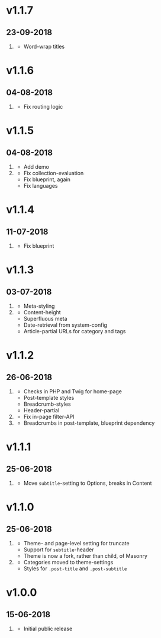 # v1.1.7
##  23-09-2018

1. [](#bugfix)
    * Word-wrap titles

# v1.1.6
##  04-08-2018

1. [](#bugfix)
    * Fix routing logic

# v1.1.5
##  04-08-2018

1. [](#new)
    * Add demo
2. [](#bugfix)
    * Fix collection-evaluation
    * Fix blueprint, again
    * Fix languages

# v1.1.4
##  11-07-2018

1. [](#bugfix)
    * Fix blueprint

# v1.1.3
##  03-07-2018

1. [](#improved)
    * Meta-styling
2. [](#bugfix)
    * Content-height
    * Superfluous meta
    * Date-retrieval from system-config
    * Article-partial URLs for category and tags

# v1.1.2
##  26-06-2018

1. [](#improved)
    * Checks in PHP and Twig for home-page
    * Post-template styles
    * Breadcrumb-styles
    * Header-partial
2. [](#bugfix)
    * Fix in-page filter-API
3. [](#new)
    * Breadcrumbs in post-template, blueprint dependency

# v1.1.1
##  25-06-2018

1. [](#bugfix)
    * Move `subtitle`-setting to Options, breaks in Content

# v1.1.0
##  25-06-2018

1. [](#new)
    * Theme- and page-level setting for truncate
    * Support for `subtitle`-header
    * Theme is now a fork, rather than child, of Masonry
2. [](#improved)
    * Categories moved to theme-settings
    * Styles for `.post-title` and `.post-subtitle`

# v1.0.0
##  15-06-2018

1. [](#new)
    * Initial public release
